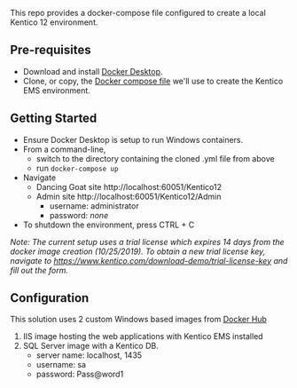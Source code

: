 This repo provides a docker-compose file configured to create a local Kentico 12 environment. 

## Pre-requisites
- Download and install [Docker Desktop](https://docs.docker.com/get-started).
- Clone, or copy, the [Docker compose file](https://github.com/OnyxPrime/kentico-ems-docker-poc/blob/master/docker-compose.yml) we'll use to create the Kentico EMS environment.

## Getting Started

- Ensure Docker Desktop is setup to run Windows containers.
- From a command-line,
    - switch to the directory containing the cloned .yml file from above
    -  run `docker-compose up`
- Navigate
    - Dancing Goat site http://localhost:60051/Kentico12
    - Admin site http://localhost:60051/Kentico12/Admin
        - username: administrator
        - password: _none_ 
- To shutdown the environment, press CTRL + C

_Note: The current setup uses a trial license which expires 14 days from the docker image creation (10/25/2019). To obtain a new trial license key, navigate to https://www.kentico.com/download-demo/trial-license-key and fill out the form._

## Configuration
This solution uses 2 custom Windows based images from [Docker Hub](https://hub.docker.com/r/kentico/ems)

1. IIS image hosting the web applications with Kentico EMS installed
2. SQL Server image with a Kentico DB.
    - server name: localhost, 1435
    - username: sa
    - password: Pass@word1 
